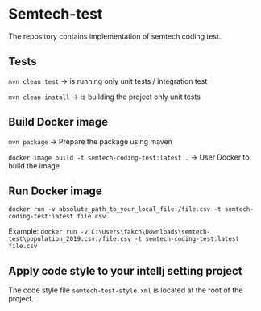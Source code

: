 # Semtech-test
The repository contains implementation of semtech coding test.

## Tests

`mvn clean test` → is running only unit tests / integration test

`mvn clean install` → is building the project only unit tests

## Build Docker image

`mvn package` → Prepare the package using maven

`docker image build -t semtech-coding-test:latest .` → User Docker to build the image

## Run Docker image

`docker run -v absolute_path_to_your_local_file:/file.csv -t semtech-coding-test:latest file.csv`


Example:
`docker run -v C:\Users\fakch\Downloads\semtech-test\population_2019.csv:/file.csv -t semtech-coding-test:latest file.csv`

## Apply code style to your intellj setting project

The code style file `semtech-test-style.xml` is located at the root of the project.

